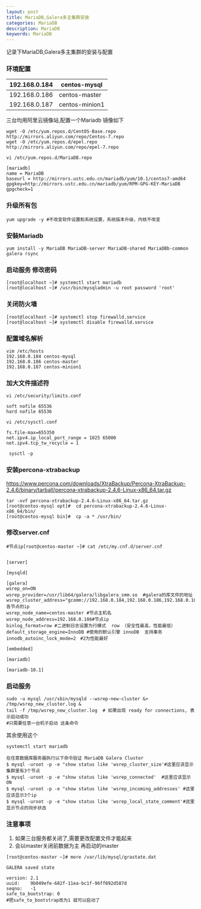 ```yaml
---
layout: post
title: MariaDB,Galera多主集群安装
categories: MariaDB
description: MariaDB
keywords: MariaDB
---
```


记录下MariaDB,Galera多主集群的安装与配置

###	环境配置

| 192.168.0.184 | centos-mysql   |
| ------------- | -------------- |
| 192.168.0.186 | centos-master  |
| 192.168.0.187 | centos-minion1 |

三台均用阿里云镜像站,配置一个Mariadb 镜像如下

```
wget -O /etc/yum.repos.d/CentOS-Base.repo http://mirrors.aliyun.com/repo/Centos-7.repo
wget -O /etc/yum.repos.d/epel.repo http://mirrors.aliyun.com/repo/epel-7.repo

vi /etc/yum.repos.d/MariaDB.repo

[mariadb]
name = MariaDB
baseurl = http://mirrors.ustc.edu.cn/mariadb/yum/10.1/centos7-amd64
gpgkey=http://mirrors.ustc.edu.cn/mariadb/yum/RPM-GPG-KEY-MariaDB
gpgcheck=1
```

### 升级所有包

```
yum upgrade -y #不改变软件设置和系统设置，系统版本升级，内核不改变
```

### 安裝Mariadb

```
yum install -y MariaDB MariaDB-server MariaDB-shared MariaDBb-common galera rsync
```

### 启动服务 修改密码

```
[root@localhost ~]# systemctl start mariadb
[root@localhost ~]# /usr/bin/mysqladmin -u root password 'root'
```

### 关闭防火墙

```
[root@localhost ~]# systemctl stop firewalld.service
[root@localhost ~]# systemctl disable firewalld.service
```

### 配置域名解析

```
vim /etc/hosts
192.168.0.184 centos-mysql
192.168.0.186 centos-master
192.168.0.187 centos-minion1
```

### 加大文件描述符

```
vi /etc/security/limits.conf

soft nofile 65536
hard nofile 65536

vi /etc/sysctl.conf

fs.file-max=655350  
net.ipv4.ip_local_port_range = 1025 65000  
net.ipv4.tcp_tw_recycle = 1 

 sysctl -p
```

### 安装percona-xtrabackup

https://www.percona.com/downloads/XtraBackup/Percona-XtraBackup-2.4.6/binary/tarball/percona-xtrabackup-2.4.6-Linux-x86_64.tar.gz

```
tar -xvf percona-xtrabackup-2.4.6-Linux-x86_64.tar.gz 
[root@centos-mysql opt]#  cd percona-xtrabackup-2.4.6-Linux-x86_64/bin/
[root@centos-mysql bin]#  cp -a * /usr/bin/
```

### 修改server.cnf

```
#节点ip[root@centos-master ~]# cat /etc/my.cnf.d/server.cnf 


[server]

[mysqld]

[galera]
wsrep_on=ON
wsrep_provider=/usr/lib64/galera/libgalera_smm.so  #galera的库文件的地址
wsrep_cluster_address="gcomm://192.168.0.184,192.168.0.186,192.168.0.187"#各节点的ip
wsrep_node_name=centos-master #节点主机名　　
wsrep_node_address=192.168.0.186#节点ip
binlog_format=row #二进制日志设置为行模式  row （安全性最高，性能最低）
default_storage_engine=InnoDB #使用的默认引擎 innoDB  支持事务
innodb_autoinc_lock_mode=2　#2为性能最好  

[embedded]

[mariadb]

[mariadb-10.1]
```

### 启动服务

```
sudo -u mysql /usr/sbin/mysqld --wsrep-new-cluster &> /tmp/wsrep_new_cluster.log &
tail -f /tmp/wsrep_new_cluster.log  # 如果出现 ready for connections, 表示启动成功
#只需要任意一台机子启动 这条命令 
```

其余使用这个

```
systemctl start mariadb 
```

```
在任意数据库服务器执行以下命令验证 MariaDB Galera Cluster
$ mysql -uroot -p -e "show status like 'wsrep_cluster_size'#这里应该显示集群里有3个节点
$ mysql -uroot -p -e "show status like 'wsrep_connected'  #这里应该显示ON
$ mysql -uroot -p -e "show status like 'wsrep_incoming_addresses' #这里应该显示3个ip
$ mysql -uroot -p -e "show status like 'wsrep_local_state_comment'#这里显示节点的同步状态
```

### 注意事项

1. 如果三台服务都关闭了,需要更改配置文件才能起来
2. 会以master关闭前数据为主 再启动的master

```
[root@centos-master ~]# more /var/lib/mysql/grastate.dat

GALERA saved state

version: 2.1
uuid:    9b049efe-682f-11ea-bc1f-96ff892d587d
seqno:   -1
safe_to_bootstrap: 0
#把safe_to_bootstrap改为1 就可以启动了
```


